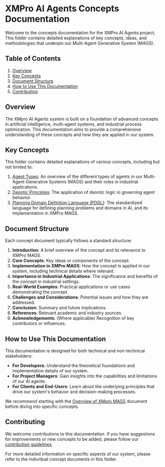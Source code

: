 # XMPro AI Agents Concepts Documentation

Welcome to the concepts documentation for the XMPro AI Agents project. This folder contains detailed explanations of key concepts, ideas, and methodologies that underpin our Multi-Agent Generative System (MAGS).

## Table of Contents

1. [Overview](#overview)
2. [Key Concepts](#key-concepts)
3. [Document Structure](#document-structure)
4. [How to Use This Documentation](#how-to-use-this-documentation)
5. [Contributing](#contributing)

## Overview

The XMpro AI Agents system is built on a foundation of advanced concepts in artificial intelligence, multi-agent systems, and industrial process optimization. This documentation aims to provide a comprehensive understanding of these concepts and how they are applied in our system.

## Key Concepts

This folder contains detailed explanations of various concepts, including but not limited to:

1. [Agent Types](agent_types.md): An overview of the different types of agents in our Multi-Agent Generative Systems (MAGS) and their roles in industrial applications.
2. [Deontic Principles](deontic-principles.md): The application of deontic logic in governing agent behavior.
3. [Planning Domain Definition Language (PDDL)](pddl.md): The standardized language for defining planning problems and domains in AI, and its implementation in XMPro MAGS.

## Document Structure

Each concept document typically follows a standard structure:

1. **Introduction**: A brief overview of the concept and its relevance to XMPro MAGS.
2. **Core Concepts**: Key ideas or components of the concept.
3. **Implementation in XMPro MAGS**: How the concept is applied in our system, including technical details where relevant.
4. **Importance in Industrial Applications**: The significance and benefits of the concept in industrial settings.
5. **Real-World Examples**: Practical applications or use cases demonstrating the concept.
6. **Challenges and Considerations**: Potential issues and how they are addressed.
7. **Conclusion**: Summary and future implications.
8. **References**: Relevant academic and industry sources.
9. **Acknowledgements**: (Where applicable) Recognition of key contributors or influences.

## How to Use This Documentation

This documentation is designed for both technical and non-technical stakeholders:

- **For Developers**: Understand the theoretical foundations and implementation details of our system.
- **For Project Managers**: Gain insights into the capabilities and limitations of our AI agents.
- **For Clients and End-Users**: Learn about the underlying principles that drive our system's behavior and decision-making processes.

We recommend starting with the [Overview of XMpro MAGS](overview.md) document before diving into specific concepts.

## Contributing

We welcome contributions to this documentation. If you have suggestions for improvements or new concepts to be added, please follow our [contribution guidelines](CONTRIBUTING.md).

For more detailed information on specific aspects of our system, please refer to the individual concept documents in this folder.
